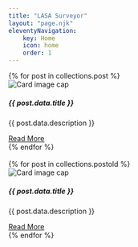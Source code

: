 ```yaml
---
title: "LASA Surveyor"
layout: "page.njk"
eleventyNavigation:
    key: Home
    icon: home
    order: 1
---
```

<div class="container post-list">
<div class="card-columns">
{% for post in collections.post %}
<div class="card">
<img class="card-img-top thumbnail-preview" src="{{ post.data.thumbnail | url }}" alt="Card image cap">
<div class="card-body">
    <h5 class="card-title">{{ post.data.title }}</h5>
    <p class="card-text">{{ post.data.description }}</p>
    <a href="{{ post.url | url }}" class="btn btn-primary rounded">Read More</a>
</div>
</div>
{% endfor %}
</div>
</div>
<br>
<div class="container post-list">
<div class="card-columns">
{% for post in collections.postold %}
<div class="card">
<img class="card-img-top thumbnail-preview" src="{{ post.data.thumbnail | url }}" alt="Card image cap">
<div class="card-body">
    <h5 class="card-title">{{ post.data.title }}</h5>
    <p class="card-text">{{ post.data.description }}</p>
    <a href="{{ post.url | url }}" class="btn btn-primary rounded">Read More</a>
</div>
</div>
{% endfor %}
</div>
</div>